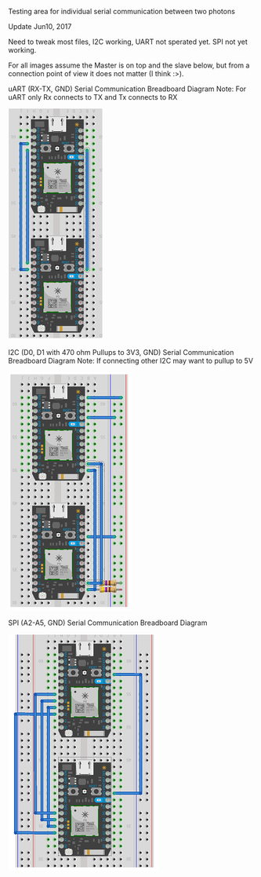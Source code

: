 Testing area for individual serial communication between two photons



Update Jun10, 2017

Need to tweak most files, I2C working, UART not sperated yet. SPI not yet working.

For all images assume the Master is on top and the slave below, but from a connection point of view it does not matter (I think :>).

uART  (RX-TX, GND)  Serial  Communication Breadboard Diagram
Note: For uART only Rx connects to TX and Tx connects to RX

![](uart-only3.png)




I2C (D0, D1 with 470 ohm Pullups to 3V3, GND) Serial  Communication Breadboard Diagram
Note: If connecting other I2C may want to pullup to 5V

![](I2C-only5.png)





SPI (A2-A5, GND) Serial Communication Breadboard Diagram

![](spi-only3.png)



